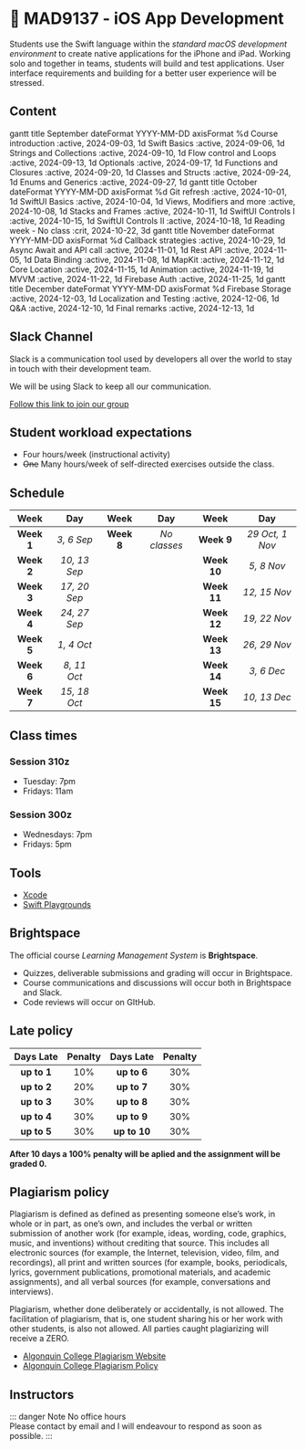 # 🚀 MAD9137 - iOS App Development

Students use the Swift language within the *standard macOS development environment* to create native applications for the iPhone and iPad. Working solo and together in teams, students will build and test applications. User interface requirements and building for a better user experience will be stressed.

## Content

<mermaid>
gantt
    title September
    dateFormat  YYYY-MM-DD
    axisFormat  %d
    Course introduction            :active, 2024-09-03, 1d
    Swift Basics                   :active, 2024-09-06, 1d
    Strings and Collections        :active, 2024-09-10, 1d
    Flow control and Loops         :active, 2024-09-13, 1d
    Optionals                      :active, 2024-09-17, 1d
    Functions and Closures         :active, 2024-09-20, 1d
    Classes and Structs            :active, 2024-09-24, 1d
    Enums and Generics             :active, 2024-09-27, 1d
</mermaid>

<mermaid>
gantt
    title October
    dateFormat  YYYY-MM-DD
    axisFormat  %d
    Git refresh                    :active, 2024-10-01, 1d
    SwiftUI Basics                 :active, 2024-10-04, 1d
    Views, Modifiers and more      :active, 2024-10-08, 1d
    Stacks and Frames              :active, 2024-10-11, 1d
    SwiftUI Controls I             :active, 2024-10-15, 1d
    SwiftUI Controls II            :active, 2024-10-18, 1d
    Reading week - No class        :crit, 2024-10-22, 3d
</mermaid>

<mermaid>
gantt
    title November
    dateFormat  YYYY-MM-DD
    axisFormat  %d
    Callback strategies            :active, 2024-10-29, 1d
    Async Await and API call       :active, 2024-11-01, 1d
    Rest API                       :active, 2024-11-05, 1d
    Data Binding                   :active, 2024-11-08, 1d
    MapKit                         :active, 2024-11-12, 1d
    Core Location                  :active, 2024-11-15, 1d
    Animation                      :active, 2024-11-19, 1d
    MVVM                           :active, 2024-11-22, 1d
    Firebase Auth                  :active, 2024-11-25, 1d
</mermaid>

<mermaid>
gantt
    title December
    dateFormat  YYYY-MM-DD
    axisFormat  %d
    Firebase Storage               :active, 2024-12-03, 1d
    Localization and Testing       :active, 2024-12-06, 1d
    Q&A                            :active, 2024-12-10, 1d
    Final remarks                  :active, 2024-12-13, 1d
</mermaid>

## Slack Channel

Slack is a communication tool used by developers all over the world to stay in touch with their development team.

We will be using Slack to keep all our communication.

[Follow this link to join our group](https://app.slack.com/client/T053NKZ6JDQ/C079E41KHP1)

## Student workload expectations

- Four hours/week (instructional activity)
- ~~One~~ Many hours/week of self-directed exercises outside the class.

## Schedule

| Week   | Day              | Week        | Day          | Week        | Day             |
|:------:|:----------------:|:-----------:|:------------:|:-----------:|:---------------:|
| **Week 1** | *3, 6 Sep*   | **Week 8**  | *No classes* | **Week 9**  | *29 Oct, 1 Nov* |
| **Week 2** | *10, 13 Sep* |             |              | **Week 10** | *5, 8 Nov*      |
| **Week 3** | *17, 20 Sep* |             |              | **Week 11** | *12, 15 Nov*    |
| **Week 4** | *24, 27 Sep* |             |              | **Week 12** | *19, 22 Nov*    |
| **Week 5** | *1, 4 Oct*   |             |              | **Week 13** | *26, 29 Nov*    |
| **Week 6** | *8, 11 Oct*  |             |              | **Week 14** | *3, 6 Dec*      |
| **Week 7** | *15, 18 Oct* |             |              | **Week 15** | *10, 13 Dec*    |

## Class times

### Session 310z

- Tuesday: 7pm
- Fridays: 11am

### Session 300z

- Wednesdays: 7pm
- Fridays: 5pm

## Tools

- [Xcode](https://apps.apple.com/us/app/xcode/id497799835?mt=12/)
- [Swift Playgrounds](https://apps.apple.com/app/id1496833156)

## Brightspace

The official course *Learning Management System* is **Brightspace**.

- Quizzes, deliverable submissions and grading will occur in Brightspace.
- Course communications and discussions will occur both in Brightspace and Slack.
- Code reviews will occur on GItHub.

## Late policy

| Days Late    | Penalty | Days Late    | Penalty |
|:------------:|:-------:|:------------:|:-------:|
| **up to 1**  | 10%     | **up to 6**  | 30%     |
| **up to 2**  | 20%     | **up to 7**  | 30%     |
| **up to 3**  | 30%     | **up to 8**  | 30%     |
| **up to 4**  | 30%     | **up to 9**  | 30%     |
| **up to 5**  | 30%     | **up to 10** | 30%     |

**After 10 days a 100% penalty will be aplied and the assignment will be graded 0.**

## Plagiarism policy

Plagiarism is defined as defined as presenting someone else’s work, in whole or in part, as one’s own, and includes the verbal or written submission of another work (for example, ideas, wording, code, graphics, music, and inventions) without crediting that source. This includes all electronic sources (for example, the Internet, television, video, film, and recordings), all print and written sources (for example, books, periodicals, lyrics, government publications, promotional materials, and academic assignments), and all verbal sources (for example, conversations and interviews).

Plagiarism, whether done deliberately or accidentally, is not allowed. The facilitation of plagiarism, that is, one student sharing his or her work with other students, is also not allowed. All parties caught plagiarizing will receive a ZERO.

- [Algonquin College Plagiarism Website](https://www.algonquincollege.com/online/info-page/plagiarism/)
- [Algonquin College Plagiarism Policy](https://www.algonquincollege.com/policies/files/2016/04/AA20.pdf)

## Instructors

<ContactCard
  name="Vladimir Cezar"
  img-url="/f2024/vladimir-cezar.jpg"
  bio="Instructor of the Mobile Application Design & Development program at Algonquin College"
  :details="[
      { label: 'email', value: 'cezarv@algonquincollege.com' },
      { label: 'github', value: 'vladimircezar' },
    ]"
/>

::: danger Note
No office hours  
Please contact by email and I will endeavour to respond as soon as possible.
:::

